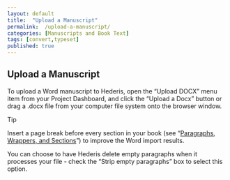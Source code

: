 ```yaml
---
layout: default
title:  "Upload a Manuscript"
permalink:  /upload-a-manuscript/
categories: [Manuscripts and Book Text]
tags: [convert,typeset]
published: true
---
```


<section data-type="chapter" class="hsecchapter" data-hederis-type="hsecchapter" id="upload-a-manuscript" data-pi-attrs="id: upload-a-manuscript; data-tags: convert,typeset;" role="doc-chapter" data-tags="convert,typeset" data-author-name=" " data-book-title=" " title="Upload a Manuscript"><h1 data-hederis-type="hblkchaptitle" class="hblkchaptitle" id="pGPLMlAmx">Upload a Manuscript</h1>
    <p class="hblkp" data-hederis-type="hblkp" id="p8YdiQdrm">To upload a Word manuscript to Hederis, open the &#8220;Upload DOCX&#8221; menu item from your Project Dashboard, and click the &#8220;Upload a Docx&#8221; button or drag a .docx file from your computer file system onto the browser window.</p>
    <aside class="hwprbox box" data-hederis-type="hwprbox" id="pZpEDXWc1" data-type="sidebar"><p class="hblktype" data-hederis-type="hblktype" id="ptd2Ye7vR">Tip</p>
    <p class="hblkp" data-hederis-type="hblkp" id="pdHv8QL1d">Insert a page break before every section in your book (see &#8220;<a href="{% post_url 2019-08-08-14-ParagraphsWrappersandSections %}"><span class="Hyperlink">Paragraphs, Wrappers, and Sections</span></a>&#8221;) to improve the Word import results.</p>
    </aside>
    <p class="hblkp" data-hederis-type="hblkp" id="p2XhCqbmz">You can choose to have Hederis delete empty paragraphs when it processes your file - check the &#8220;Strip empty paragraphs&#8221; box to select this option.</p>
    </section>
    